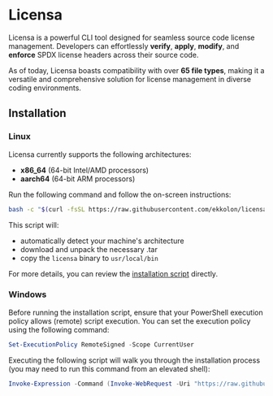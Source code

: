 # Licensa

Licensa is a powerful CLI tool designed for seamless source code license management. Developers can effortlessly **verify**, **apply**, **modify**, and **enforce** SPDX license headers across their source code.

As of today, Licensa boasts compatibility with over **65 file types**, making it a versatile and comprehensive solution for license management in diverse coding environments.

## Installation

### Linux

Licensa currently supports the following architectures:

- **x86_64** (64-bit Intel/AMD processors)
- **aarch64** (64-bit ARM processors)

Run the following command and follow the on-screen instructions:

```bash
bash -c "$(curl -fsSL https://raw.githubusercontent.com/ekkolon/licensa/main/scripts/install.sh)"
```

This script will:

- automatically detect your machine's architecture
- download and unpack the necessary .tar
- copy the `licensa` binary to `usr/local/bin`

For more details, you can review the [installation script](/scripts/install.sh) directly.

### Windows

Before running the installation script, ensure that your PowerShell execution policy allows (remote) script execution. You can set the execution policy using the following command:

```powershell
Set-ExecutionPolicy RemoteSigned -Scope CurrentUser
```

Executing the following script will walk you through the installation process (you may need to run this command from an elevated shell):

```powershell
Invoke-Expression -Command (Invoke-WebRequest -Uri "https://raw.githubusercontent.com/ekkolon/licensa/main/scripts/install.ps1" -UseBasicParsing).Content
```
